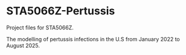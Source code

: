 # STA5066Z-Pertussis
Project files for STA5066Z.

The modelling of pertussis infections in the U.S from January 2022 to August 2025.
